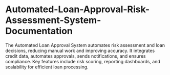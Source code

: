 # Automated-Loan-Approval-Risk-Assessment-System-Documentation
The Automated Loan Approval System automates risk assessment and loan decisions, reducing manual work and improving accuracy. It integrates credit data, automates approvals, sends notifications, and ensures compliance. Key features include risk scoring, reporting dashboards, and scalability for efficient loan processing.
